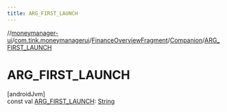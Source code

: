 ```yaml
---
title: ARG_FIRST_LAUNCH
---
```

//[moneymanager-ui](../../../../index.html)/[com.tink.moneymanagerui](../../index.html)/[FinanceOverviewFragment](../index.html)/[Companion](index.html)/[ARG_FIRST_LAUNCH](-a-r-g_-f-i-r-s-t_-l-a-u-n-c-h.html)



# ARG_FIRST_LAUNCH



[androidJvm]\
const val [ARG_FIRST_LAUNCH](-a-r-g_-f-i-r-s-t_-l-a-u-n-c-h.html): [String](https://kotlinlang.org/api/latest/jvm/stdlib/kotlin/-string/index.html)




